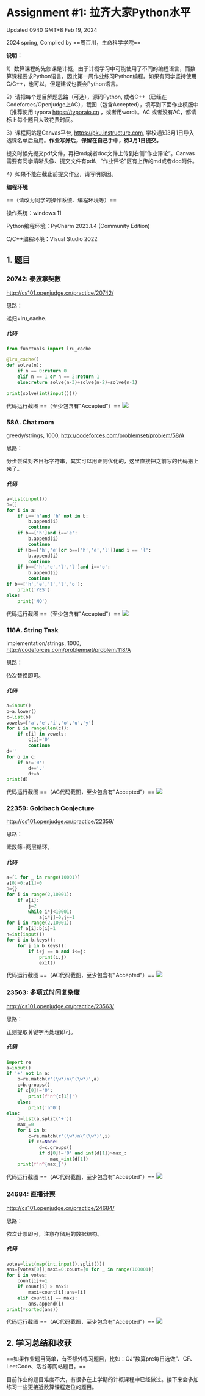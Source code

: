 # Assignment #1: 拉齐大家Python水平

Updated 0940 GMT+8 Feb 19, 2024

2024 spring, Complied by ==周百川，生命科学学院==



**说明：**

1）数算课程的先修课是计概，由于计概学习中可能使用了不同的编程语言，而数算课程要求Python语言，因此第一周作业练习Python编程。如果有同学坚持使用C/C++，也可以，但是建议也要会Python语言。

2）请把每个题目解题思路（可选），源码Python, 或者C++（已经在Codeforces/Openjudge上AC），截图（包含Accepted），填写到下面作业模版中（推荐使用 typora https://typoraio.cn ，或者用word）。AC 或者没有AC，都请标上每个题目大致花费时间。

3）课程网站是Canvas平台, https://pku.instructure.com, 学校通知3月1日导入选课名单后启用。**作业写好后，保留在自己手中，待3月1日提交。**

提交时候先提交pdf文件，再把md或者doc文件上传到右侧“作业评论”。Canvas需要有同学清晰头像、提交文件有pdf、"作业评论"区有上传的md或者doc附件。

4）如果不能在截止前提交作业，请写明原因。



**编程环境**

==（请改为同学的操作系统、编程环境等）==

操作系统：windows 11

Python编程环境：PyCharm 2023.1.4 (Community Edition)

C/C++编程环境：Visual Studio 2022



## 1. 题目

### 20742: 泰波拿契數

http://cs101.openjudge.cn/practice/20742/



思路：

递归+lru_cache.

##### 代码

```python
from functools import lru_cache

@lru_cache()
def solve(n):
    if n == 0:return 0
    elif n == 1 or n == 2:return 1
    else:return solve(n-3)+solve(n-2)+solve(n-1)

print(solve(int(input())))

```



代码运行截图 ==（至少包含有"Accepted"）==
![](.assignment1_images/8a4cfab0.png)




### 58A. Chat room

greedy/strings, 1000, http://codeforces.com/problemset/problem/58/A



思路：

分步尝试对齐目标字符串，其实可以用正则优化的，这里直接把之前写的代码搬上来了。

##### 代码

```python
a=list(input())
b=[]
for i in a:
    if i=='h'and 'h' not in b:
        b.append(i)
        continue
    if b==['h']and i=='e':
        b.append(i)
        continue
    if (b==['h','e']or b==['h','e','l'])and i == 'l':
        b.append(i)
        continue
    if b==['h','e','l','l']and i=='o':
        b.append(i)
        continue
if b==['h','e','l','l','o']:
    print('YES')
else:
    print('NO')

```



代码运行截图 ==（至少包含有"Accepted"）==
![](.assignment1_images/a7369fae.png)




### 118A. String Task

implementation/strings, 1000, http://codeforces.com/problemset/problem/118/A



思路：

依次替换即可。

##### 代码

```python
a=input()
b=a.lower()
c=list(b)
vowels=['a','e','i','o','u','y']
for i in range(len(c)):
    if c[i] in vowels:
        c[i]='0'
        continue
d=''
for o in c:
    if o!='0':
        d+='.'
        d+=o
print(d)

```



代码运行截图 ==（AC代码截图，至少包含有"Accepted"）==
![](.assignment1_images/44ad1629.png)




### 22359: Goldbach Conjecture

http://cs101.openjudge.cn/practice/22359/



思路：

素数筛+两层循环。

##### 代码

```python
a=[1 for _ in range(10001)]
a[0]=0;a[1]=0
b={}
for i in range(2,10001):
    if a[i]:
        j=2
        while i*j<10001:
            a[i*j]=0;j+=1
for i in range(2,10001):
    if a[i]:b[i]=1
n=int(input())
for i in b.keys():
    for j in b.keys():
        if i+j == n and i<=j:
            print(i,j)
            exit()

```



代码运行截图 ==（AC代码截图，至少包含有"Accepted"）==
![](.assignment1_images/1287c686.png)




### 23563: 多项式时间复杂度

http://cs101.openjudge.cn/practice/23563/



思路：

正则提取关键字再处理即可。

##### 代码

```python
import re
a=input()
if '+' not in a:
    b=re.match(r'(\w*)n\^(\w*)',a)
    c=b.groups()
    if c[0]!='0':
        print(f'n^{c[1]}')
    else:
        print('n^0')
else:
    b=list(a.split('+'))
    max_=0
    for i in b:
        c=re.match(r'(\w*)n\^(\w*)',i)
        if c!=None:
            d=c.groups()
            if d[0]!='0' and int(d[1])>max_:
                max_=int(d[1])
    print(f'n^{max_}')

```



代码运行截图 ==（AC代码截图，至少包含有"Accepted"）==
![](.assignment1_images/5a036448.png)




### 24684: 直播计票

http://cs101.openjudge.cn/practice/24684/



思路：

依次计票即可，注意存储用的数据结构。

##### 代码

```python
votes=list(map(int,input().split()))
ans=[votes[0]];maxi=0;count=[0 for _ in range(100001)]
for i in votes:
    count[i]+=1
    if count[i] > maxi:
        maxi=count[i];ans=[i]
    elif count[i] == maxi:
        ans.append(i)
print(*sorted(ans))

```



代码运行截图 ==（AC代码截图，至少包含有"Accepted"）==
![](.assignment1_images/89ce0d0c.png)




## 2. 学习总结和收获

==如果作业题目简单，有否额外练习题目，比如：OJ“数算pre每日选做”、CF、LeetCode、洛谷等网站题目。==

目前作业的题目难度不大，有很多在上学期的计概课程中已经做过。接下来会多加练习一些更接近数算课程定位的题目。



